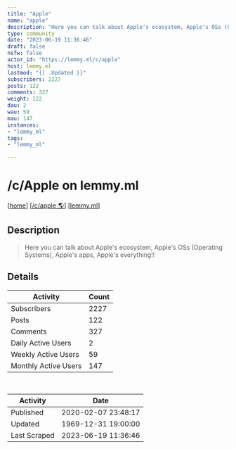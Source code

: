 ```yaml
---
title: "Apple" 
name: "apple"
description: "Here you can talk about Apple's ecosystem, Apple's OSs (Operating Systems), Apple's apps, Apple's everything!!"
type: community
date: "2023-06-19 11:36:46"
draft: false
nsfw: false
actor_id: "https://lemmy.ml/c/apple"
host: lemmy.ml
lastmod: "{[ .Updated }}"
subscribers: 2227
posts: 122
comments: 327
weight: 122
dau: 2
wau: 59
mau: 147
instances:
- "lemmy_ml"
tags: 
- "lemmy_ml"

---
```


# /c/Apple on lemmy.ml

[[home](/)]
[[/c/apple 🌎](https://lemmy.ml/c/apple)]
[[lemmy.ml](/instances/lemmy_ml)]


## Description 

<blockquote class="description">
Here you can talk about Apple's ecosystem, Apple's OSs (Operating Systems), Apple's apps, Apple's everything!!
</blockquote>


## Details

| Activity | Count  |
|----------------------|---|
| Subscribers          | 2227 |
| Posts                | 122  |
| Comments             | 327  |
| Daily Active Users   | 2  |
| Weekly Active Users  | 59  |
| Monthly Active Users | 147  |

<br>

| Activity | Date |
|----------------------|---|
| Published            | 2020-02-07 23:48:17 |
| Updated              | 1969-12-31 19:00:00 |
| Last Scraped         | 2023-06-19 11:36:46 |
